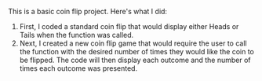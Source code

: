 This is a basic coin flip project. Here's what I did:

1. First, I coded a standard coin flip that would display either Heads or Tails when the function was called.
2. Next, I created a new coin flip game that would require the user to call the function with the desired number of times they would like the coin to be flipped. The code will then display each outcome and the number of times each outcome was presented.
